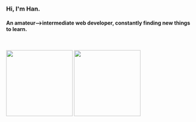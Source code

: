 <h3 align="left">Hi, I'm Han.</h3>
<h4 align="left">An amateur-->intermediate web developer, constantly finding new things to learn.</h4>
<br>

<p align="left">
  <img src="https://github-readme-stats.vercel.app/api/top-langs/?username=Han325&show_icons=true&theme=github_dark&border_radius=10px" height="180px" width="auto"/>
  <img src="https://github-readme-stats.vercel.app/api?username=Han325&theme=github_dark&include_all_commits=true&hide=stars,issues,contribs&show_icons=true" height="180px"  />

</p>





